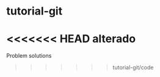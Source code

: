 tutorial-git
============
<<<<<<< HEAD
alterado
=======

Problem solutions
>>>>>>> tutorial-git/code
